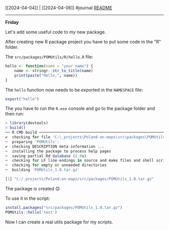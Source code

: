 [[2024-04-04]] | [[2024-04-06]]
#journal [README](../../README.md)

---
**Friday**

Let's add some useful code to my new package.

After creating new R package project you have to put some code in the "R" folder.

The `src/packages/POMUtils/R/hello.R` file:
```r
hello <- function(name = "your name") {  
    name <- stringr::str_to_title(name)  
    print(paste("Hello,", name))  
}
```

The `hello` function now needs to be exported in the `NAMESPACE` file:
```r
export("hello")
```

The you have to run the `R.exe` console and go to the package folder and then run:
```r
> library(devtools)
> build()
── R CMD build ─────────────────────────────────────────────────────────────────────────────────────────────────────────
✔  checking for file 'C:\_projects\Poland-on-maps\src\packages\POMUtils/DESCRIPTION' (438ms)
─  preparing 'POMUtils':
✔  checking DESCRIPTION meta-information ...
─  installing the package to process help pages
─  saving partial Rd database (2.8s)
─  checking for LF line-endings in source and make files and shell scripts
─  checking for empty or unneeded directories
─  building 'POMUtils_1.0.tar.gz'

[1] "C:/_projects/Poland-on-maps/src/packages/POMUtils_1.0.tar.gz"
```

The package is created 😊

To use it in the script:
```r
install.packages("src/packages/POMUtils_1.0.tar.gz")
POMUtils::hello('test')
```

Now I can create a real utils package for my scripts.

